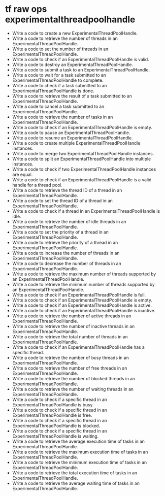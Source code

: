 # tf raw ops experimentalthreadpoolhandle

- Write a code to create a new ExperimentalThreadPoolHandle.
- Write a code to retrieve the number of threads in an ExperimentalThreadPoolHandle.
- Write a code to set the number of threads in an ExperimentalThreadPoolHandle.
- Write a code to check if an ExperimentalThreadPoolHandle is valid.
- Write a code to destroy an ExperimentalThreadPoolHandle.
- Write a code to submit a task to an ExperimentalThreadPoolHandle.
- Write a code to wait for a task submitted to an ExperimentalThreadPoolHandle to complete.
- Write a code to check if a task submitted to an ExperimentalThreadPoolHandle is done.
- Write a code to retrieve the result of a task submitted to an ExperimentalThreadPoolHandle.
- Write a code to cancel a task submitted to an ExperimentalThreadPoolHandle.
- Write a code to retrieve the number of tasks in an ExperimentalThreadPoolHandle.
- Write a code to check if an ExperimentalThreadPoolHandle is empty.
- Write a code to pause an ExperimentalThreadPoolHandle.
- Write a code to resume an ExperimentalThreadPoolHandle.
- Write a code to create multiple ExperimentalThreadPoolHandle instances.
- Write a code to merge two ExperimentalThreadPoolHandle instances.
- Write a code to split an ExperimentalThreadPoolHandle into multiple instances.
- Write a code to check if two ExperimentalThreadPoolHandle instances are equal.
- Write a code to check if an ExperimentalThreadPoolHandle is a valid handle for a thread pool.
- Write a code to retrieve the thread ID of a thread in an ExperimentalThreadPoolHandle.
- Write a code to set the thread ID of a thread in an ExperimentalThreadPoolHandle.
- Write a code to check if a thread in an ExperimentalThreadPoolHandle is idle.
- Write a code to retrieve the number of idle threads in an ExperimentalThreadPoolHandle.
- Write a code to set the priority of a thread in an ExperimentalThreadPoolHandle.
- Write a code to retrieve the priority of a thread in an ExperimentalThreadPoolHandle.
- Write a code to increase the number of threads in an ExperimentalThreadPoolHandle.
- Write a code to decrease the number of threads in an ExperimentalThreadPoolHandle.
- Write a code to retrieve the maximum number of threads supported by an ExperimentalThreadPoolHandle.
- Write a code to retrieve the minimum number of threads supported by an ExperimentalThreadPoolHandle.
- Write a code to check if an ExperimentalThreadPoolHandle is full.
- Write a code to check if an ExperimentalThreadPoolHandle is empty.
- Write a code to check if an ExperimentalThreadPoolHandle is active.
- Write a code to check if an ExperimentalThreadPoolHandle is inactive.
- Write a code to retrieve the number of active threads in an ExperimentalThreadPoolHandle.
- Write a code to retrieve the number of inactive threads in an ExperimentalThreadPoolHandle.
- Write a code to retrieve the total number of threads in an ExperimentalThreadPoolHandle.
- Write a code to check if an ExperimentalThreadPoolHandle has a specific thread.
- Write a code to retrieve the number of busy threads in an ExperimentalThreadPoolHandle.
- Write a code to retrieve the number of free threads in an ExperimentalThreadPoolHandle.
- Write a code to retrieve the number of blocked threads in an ExperimentalThreadPoolHandle.
- Write a code to retrieve the number of waiting threads in an ExperimentalThreadPoolHandle.
- Write a code to check if a specific thread in an ExperimentalThreadPoolHandle is busy.
- Write a code to check if a specific thread in an ExperimentalThreadPoolHandle is free.
- Write a code to check if a specific thread in an ExperimentalThreadPoolHandle is blocked.
- Write a code to check if a specific thread in an ExperimentalThreadPoolHandle is waiting.
- Write a code to retrieve the average execution time of tasks in an ExperimentalThreadPoolHandle.
- Write a code to retrieve the maximum execution time of tasks in an ExperimentalThreadPoolHandle.
- Write a code to retrieve the minimum execution time of tasks in an ExperimentalThreadPoolHandle.
- Write a code to retrieve the total execution time of tasks in an ExperimentalThreadPoolHandle.
- Write a code to retrieve the average waiting time of tasks in an ExperimentalThreadPoolHandle.